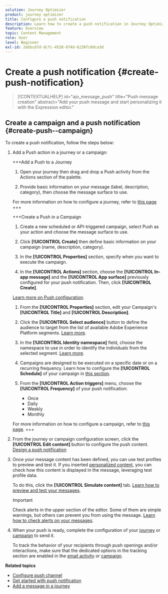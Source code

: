 ```yaml
---
solution: Journey Optimizer
product: journey optimizer
title: Configure a push notification
description: Learn how to create a push notification in Journey Optimizer
feature: Overview
topic: Content Management
role: User
level: Beginner
exl-id: 2ebbcd7d-dcfc-4528-974d-6230fc0dca3d
---
```

# Create a push notification {#create-push-notification}

>[!CONTEXTUALHELP]
>id="ajo_message_push"
>title="Push message creation"
>abstract="Add your push message and start personalizing it with the Expression editor."

## Create a campaign and a push notification {#create-push--campaign}

To create a push notification, follow the steps below:

1. Add a Push action in a journey or a campaign:

    +++Add a Push to a Journey

    1. Open your journey then drag and drop a Push activity from the Actions section of the palette.

    1. Provide basic information on your message (label, description, category), then choose the message surface to use.

    For more information on how to configure a journey, refer to [this page](../building-journeys/journey-gs.md)
    +++

    +++Create a Push in a Campaign

    1. Create a new scheduled or API-triggered campaign, select Push as your action and choose the message surface to use.

    1. Click **[!UICONTROL Create]** then define basic information on your campaign (name, description, category).

    1. In the **[!UICONTROL Properties]** section, specify when you want to execute the campaign.

    1. In the **[!UICONTROL Actions]** section, choose the **[!UICONTROL In-app message]** and the **[!UICONTROL App surface]** previously configured for your push notification. Then, click **[!UICONTROL Create]**. 

    [Learn more on Push configuration](push-configuration.md).

    1. From the **[!UICONTROL Properties]** section, edit your Campaign's **[!UICONTROL Title]** and **[!UICONTROL Description]**.

    1. Click the **[!UICONTROL Select audience]** button to define the audience to target from the list of available Adobe Experience Platform segments. [Learn more](../segment/about-segments.md).

    1. In the **[!UICONTROL Identity namespace]** field, choose the namespace to use in order to identify the individuals from the selected segment. [Learn more](../event/about-creating.md#select-the-namespace).

    1. Campaigns are designed to be executed on a specific date or on a recurring frequency. Learn how to configure the **[!UICONTROL Schedule]** of your campaign in [this section](../campaigns/create-campaign.md#schedule). 

    1. From the **[!UICONTROL Action triggers]** menu, choose the **[!UICONTROL Frequency]** of your push notification:

        * Once
        * Daily
        * Weekly
        * Monthly

    For more information on how to configure a campaign, refer to [this page](../campaigns/create-campaign.md).
    +++

1. From the journey or campaign configuration screen, click the **[!UICONTROL Edit content]** button to configure the push content. [Design a push notification](design-push.md)

1. Once your message content has been defined, you can use test profiles to preview and test it. If you inserted [personalized content](../personalization/personalize.md), you can check how this content is displayed in the message, leveraging test profile data.

    To do this, click the **[!UICONTROL Simulate content]** tab. [Learn how to preview and test your messages](../design/preview.md).

    >[!IMPORTANT]
    >
    >Check alerts in the upper section of the editor.  Some of them are simple warnings, but others can prevent you from using the message. [Learn how to check alerts on your messages](../messages/alerts.md).

1. When your push is ready, complete the configuration of your [journey](../building-journeys/journey-gs.md) or [campaign](../campaigns/create-campaign.md) to send it.

    To track the behavior of your recipients through push openings and/or interactions, make sure that the dedicated options in the tracking section are enabled in the [email activity](../building-journeys/journeys-message.md) or [campaign](../campaigns/create-campaign.md). 

**Related topics**

<!--
* [Understand push notification flow](push-gs.md)
-->
* [Configure push channel](push-gs.md)
* [Get started with push notification](get-started-push.md)
* [Add a message in a journey](../building-journeys/journeys-message.md)
